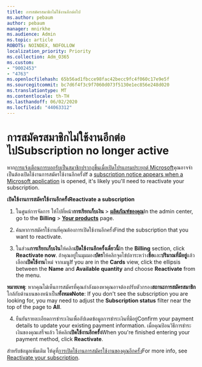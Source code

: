 ```yaml
---
title: การสมัครสมาชิกไม่ใช้งานอีกต่อไป
ms.author: pebaum
author: pebaum
manager: mnirkhe
ms.audience: Admin
ms.topic: article
ROBOTS: NOINDEX, NOFOLLOW
localization_priority: Priority
ms.collection: Adm_O365
ms.custom:
- "9002453"
- "4763"
ms.openlocfilehash: 65b56ad1fbcce98fac42becc9fc4f060c17e9e5f
ms.sourcegitcommit: bc7d6f4f3c9f7060d073f5130e1ec856e248d020
ms.translationtype: MT
ms.contentlocale: th-TH
ms.lasthandoff: 06/02/2020
ms.locfileid: "44063312"
---
```

# <a name="subscription-no-longer-active"></a><span data-ttu-id="a8e9b-102">การสมัครสมาชิกไม่ใช้งานอีกต่อไป</span><span class="sxs-lookup"><span data-stu-id="a8e9b-102">Subscription no longer active</span></span>

<span data-ttu-id="a8e9b-103">หาก[การแจ้งเตือนการบอกรับเป็นสมาชิกปรากฏขึ้นเมื่อเปิดโปรแกรมประยุกต์ Microsoft](https://support.office.com/article/A-subscription-notice-appears-when-I-open-an-Office-365-application-4CABE32C-F594-4C0E-9191-3D3ADE10CCEB)คุณอาจจําเป็นต้องเปิดใช้งานการสมัครใช้งานอีกครั้ง</span><span class="sxs-lookup"><span data-stu-id="a8e9b-103">If a [subscription notice appears when a Microsoft application](https://support.office.com/article/A-subscription-notice-appears-when-I-open-an-Office-365-application-4CABE32C-F594-4C0E-9191-3D3ADE10CCEB) is opened, it's likely you'll need to reactivate your subscription.</span></span>

<span data-ttu-id="a8e9b-104">**เปิดใช้งานการสมัครใช้งานอีกครั้ง**</span><span class="sxs-lookup"><span data-stu-id="a8e9b-104">**Reactivate a subscription**</span></span>

1. <span data-ttu-id="a8e9b-105">ในศูนย์การจัดการ ให้ไปที่หน้า**การเรียกเก็บเงิน**  >  **[ผลิตภัณฑ์ของคุณ](https://go.microsoft.com/fwlink/p/?linkid=842054)**</span><span class="sxs-lookup"><span data-stu-id="a8e9b-105">In the admin center, go to the **Billing** > **[Your products](https://go.microsoft.com/fwlink/p/?linkid=842054)** page.</span></span>

2. <span data-ttu-id="a8e9b-106">ค้นหาการสมัครใช้งานที่คุณต้องการเปิดใช้งานอีกครั้ง</span><span class="sxs-lookup"><span data-stu-id="a8e9b-106">Find the subscription that you want to reactivate.</span></span>

3. <span data-ttu-id="a8e9b-107">ในส่วน**การเรียกเก็บเงิน**ให้คลิก**เปิดใช้งานอีกครั้งเดี๋ยวนี้**</span><span class="sxs-lookup"><span data-stu-id="a8e9b-107">In the **Billing** section, click **Reactivate now**.</span></span>  <span data-ttu-id="a8e9b-108">ถ้าคุณอยู่ในมุมมอง**บัตร**ให้คลิกจุดไข่ปลาระหว่าง**ชื่อ**และ**ปริมาณที่มีอยู่**แล้วเลือก**เปิดใช้งาน**ใหม่ จากเมนู</span><span class="sxs-lookup"><span data-stu-id="a8e9b-108">If you are in the **Cards** view, click the ellipsis between the **Name** and **Available quantity** and choose **Reactivate** from the menu.</span></span>

<span data-ttu-id="a8e9b-109">**หมายเหตุ**: หากคุณไม่เห็นการสมัครที่คุณกําลังมองหาคุณอาจต้องปรับตัวกรอง**สถานะการสมัครสมาชิก**ใกล้กับด้านบนของหน้าเป็น**ทั้งหมด**</span><span class="sxs-lookup"><span data-stu-id="a8e9b-109">**Note**: If you don't see the subscription you are looking for, you may need to adjust the **Subscription status** filter near the top of the page to **All**.</span></span>

4. <span data-ttu-id="a8e9b-110">ยืนยันรายละเอียดการชําระเงินเพื่ออัปเดตข้อมูลการชําระเงินที่มีอยู่</span><span class="sxs-lookup"><span data-stu-id="a8e9b-110">Confirm your payment details to update your existing payment information.</span></span> <span data-ttu-id="a8e9b-111">เมื่อคุณป้อนวิธีการชําระเงินของคุณเสร็จแล้ว ให้คลิก**เปิดใช้งานอีกครั้ง**</span><span class="sxs-lookup"><span data-stu-id="a8e9b-111">When you're finished entering your payment method, click **Reactivate**.</span></span>

<span data-ttu-id="a8e9b-112">สําหรับข้อมูลเพิ่มเติม ให้ดูที่[การเปิดใช้งานการสมัครใช้งานของคุณอีกครั้ง](https://docs.microsoft.com/microsoft-365/commerce/subscriptions/reactivate-your-subscription)</span><span class="sxs-lookup"><span data-stu-id="a8e9b-112">For more info, see [Reactivate your subscription](https://docs.microsoft.com/microsoft-365/commerce/subscriptions/reactivate-your-subscription).</span></span>
